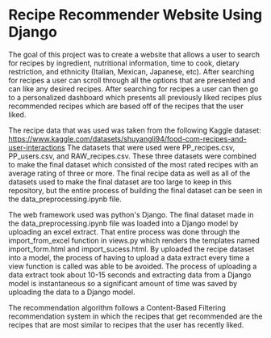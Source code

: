 # Recipe Recommender Website Using Django

The goal of this project was to create a website that allows a user to search for recipes by ingredient, nutritional information, time to cook, dietary restriction, and ethnicity (Italian, Mexican, Japanese, etc). After searching for recipes a user can scroll through all the options that are presented and can like any desired recipes. After searching for recipes a user can then go to a personalized dashboard which presents all previously liked recipes plus recommended recipes which are based off of the recipes that the user liked. 

The recipe data that was used was taken from the following Kaggle dataset: https://www.kaggle.com/datasets/shuyangli94/food-com-recipes-and-user-interactions 
The datasets that were used were PP_recipes.csv, PP_users.csv, and RAW_recipes.csv. These three datasets were combined to make the final dataset which consisted of the most rated recipes with an average rating of three or more. The final recipe data as well as all of the datasets used to make the final dataset are too large to keep in this repository, but the entire process of building the final dataset can be seen in the data_preprocessing.ipynb file. 

The web framework used was python's Django. The final dataset made in the data_preprocessing.ipynb file was loaded into a Django model by uploading an excel extract. That entire process was done through the import_from_excel function in views.py which renders the templates named import_form.html and import_sucess.html. By uploaded the recipe dataset into a model, the process of having to upload a data extract every time a view function is called was able to be avoided. The process of uploading a data extract took about 10-15 seconds and extracting data from a Django model is instantaneous so a significant amount of time was saved by uploading the data to a Django model. 


The recommendation algorithm follows a Content-Based Filtering recommendation system in which the recipes that get recommended are the recipes that are most similar to recipes that the user has recently liked. 
